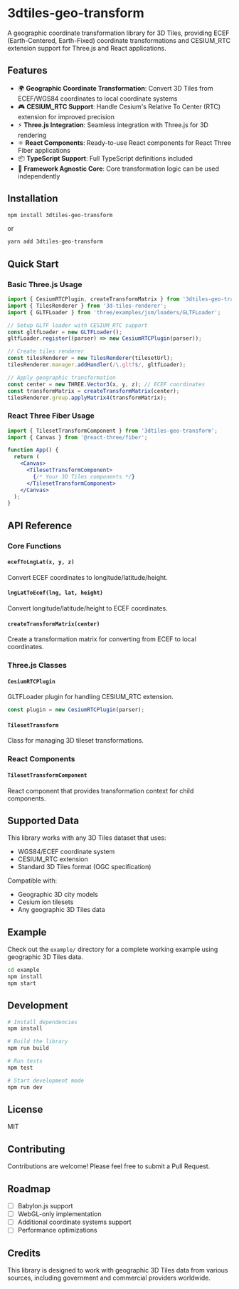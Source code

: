 # 3dtiles-geo-transform

A geographic coordinate transformation library for 3D Tiles, providing ECEF (Earth-Centered, Earth-Fixed) coordinate transformations and CESIUM_RTC extension support for Three.js and React applications.

## Features

- 🌍 **Geographic Coordinate Transformation**: Convert 3D Tiles from ECEF/WGS84 coordinates to local coordinate systems
- 🎮 **CESIUM_RTC Support**: Handle Cesium's Relative To Center (RTC) extension for improved precision
- ⚡ **Three.js Integration**: Seamless integration with Three.js for 3D rendering
- ⚛️ **React Components**: Ready-to-use React components for React Three Fiber applications
- 📦 **TypeScript Support**: Full TypeScript definitions included
- 🚀 **Framework Agnostic Core**: Core transformation logic can be used independently

## Installation

```bash
npm install 3dtiles-geo-transform
```

or

```bash
yarn add 3dtiles-geo-transform
```

## Quick Start

### Basic Three.js Usage

```javascript
import { CesiumRTCPlugin, createTransformMatrix } from '3dtiles-geo-transform';
import { TilesRenderer } from '3d-tiles-renderer';
import { GLTFLoader } from 'three/examples/jsm/loaders/GLTFLoader';

// Setup GLTF loader with CESIUM_RTC support
const gltfLoader = new GLTFLoader();
gltfLoader.register((parser) => new CesiumRTCPlugin(parser));

// Create tiles renderer
const tilesRenderer = new TilesRenderer(tilesetUrl);
tilesRenderer.manager.addHandler(/\.gltf$/, gltfLoader);

// Apply geographic transformation
const center = new THREE.Vector3(x, y, z); // ECEF coordinates
const transformMatrix = createTransformMatrix(center);
tilesRenderer.group.applyMatrix4(transformMatrix);
```

### React Three Fiber Usage

```jsx
import { TilesetTransformComponent } from '3dtiles-geo-transform';
import { Canvas } from '@react-three/fiber';

function App() {
  return (
    <Canvas>
      <TilesetTransformComponent>
        {/* Your 3D Tiles components */}
      </TilesetTransformComponent>
    </Canvas>
  );
}
```

## API Reference

### Core Functions

#### `ecefToLngLat(x, y, z)`
Convert ECEF coordinates to longitude/latitude/height.

#### `lngLatToEcef(lng, lat, height)`
Convert longitude/latitude/height to ECEF coordinates.

#### `createTransformMatrix(center)`
Create a transformation matrix for converting from ECEF to local coordinates.

### Three.js Classes

#### `CesiumRTCPlugin`
GLTFLoader plugin for handling CESIUM_RTC extension.

```javascript
const plugin = new CesiumRTCPlugin(parser);
```

#### `TilesetTransform`
Class for managing 3D tileset transformations.

### React Components

#### `TilesetTransformComponent`
React component that provides transformation context for child components.

## Supported Data

This library works with any 3D Tiles dataset that uses:
- WGS84/ECEF coordinate system
- CESIUM_RTC extension
- Standard 3D Tiles format (OGC specification)

Compatible with:
- Geographic 3D city models
- Cesium ion tilesets
- Any geographic 3D Tiles data

## Example

Check out the `example/` directory for a complete working example using geographic 3D Tiles data.

```bash
cd example
npm install
npm start
```

## Development

```bash
# Install dependencies
npm install

# Build the library
npm run build

# Run tests
npm test

# Start development mode
npm run dev
```

## License

MIT

## Contributing

Contributions are welcome! Please feel free to submit a Pull Request.

## Roadmap

- [ ] Babylon.js support
- [ ] WebGL-only implementation
- [ ] Additional coordinate systems support
- [ ] Performance optimizations

## Credits

This library is designed to work with geographic 3D Tiles data from various sources, including government and commercial providers worldwide.